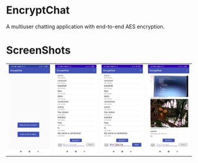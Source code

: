 # EncryptChat
A multiuser chatting application with end-to-end AES encryption.
# ScreenShots
| | | | |
|---|---|---|---|
| ![](Screenshots/encryptchat1.jpeg)|![](Screenshots/encrypt2.jpeg)|![](Screenshots/encr3.jpeg)|![](Screenshots/encr4.jpeg)|
